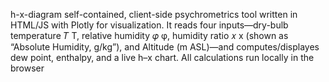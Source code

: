 h-x-diagram
self-contained, client-side psychrometrics tool written in HTML/JS with Plotly for visualization. It reads four inputs—dry-bulb temperature 𝑇 T, relative humidity 𝜑 φ, humidity ratio 𝑥 x (shown as “Absolute Humidity, g/kg”), and Altitude (m ASL)—and computes/displayes dew point, enthalpy, and a live h–x chart. All calculations run locally in the browser
